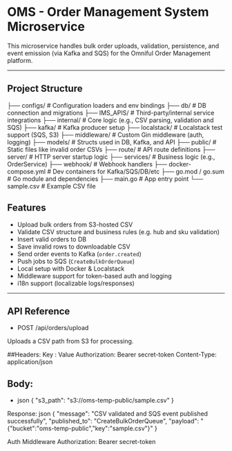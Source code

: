 #  OMS - Order Management System Microservice

This microservice handles bulk order uploads, validation, persistence, and event emission (via Kafka and SQS) for the Omniful Order Management platform.

---

## Project Structure

├── configs/ # Configuration loaders and env bindings
├── db/ # DB connection and migrations
├── IMS_APIS/ # Third-party/internal service integrations
├── internal/ # Core logic (e.g., CSV parsing, validation and SQS)
├── kafka/ # Kafka producer setup
├── localstack/ # Localstack test support (SQS, S3)
├── middleware/ # Custom Gin middleware (auth, logging)
├── models/ # Structs used in DB, Kafka, and API
├── public/ # Static files like invalid order CSVs
├── route/ # API route definitions
├── server/ # HTTP server startup logic
├── services/ # Business logic (e.g., OrderService)
├── webhook/ # Webhook handlers
├── docker-compose.yml # Dev containers for Kafka/SQS/DB/etc
├── go.mod / go.sum # Go module and dependencies
├── main.go # App entry point
└── sample.csv # Example CSV file


## Features

- Upload bulk orders from S3-hosted CSV
- Validate CSV structure and business rules (e.g. hub and sku validation)
- Insert valid orders to DB
- Save invalid rows to downloadable CSV
- Send order events to Kafka (`order.created`)
- Push jobs to SQS (`CreateBulkOrderQueue`)
- Local setup with Docker & Localstack
- Middleware support for token-based auth and logging
- i18n support (localizable logs/responses)

---


## API Reference

- POST /api/orders/upload

Uploads a CSV path from S3 for processing.

##Headers:
   Key : Value
  Authorization: Bearer secret-token
  Content-Type: application/json

## Body:
- json
{
  "s3_path": "s3://oms-temp-public/sample.csv"
}


Response:
json
{
  "message": "CSV validated and SQS event published successfully",
  "published_to": "CreateBulkOrderQueue",
  "payload": "{\"bucket\":\"oms-temp-public\",\"key\":\"sample.csv\"}"
}

Auth Middleware
   Authorization: Bearer secret-token

   
